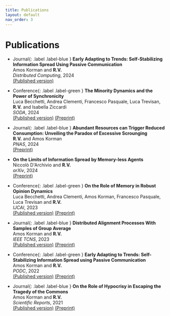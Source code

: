 ```yaml
---
title: Publications
layout: default
nav_order: 3
---
```


# Publications

- Journal{: .label .label-blue } **Early Adapting to Trends: Self-Stabilizing Information Spread Using Passive Communication**   
Amos Korman and **R.V.**   
*Distributed Computing*, 2024   
[(Published version)](https://doi.org/10.1007/s00446-024-00462-8)    

- Conference{: .label .label-green } **The Minority Dynamics and the Power of Synchronicity**   
Luca Becchetti, Andrea Clementi, Francesco Pasquale, Luca Trevisan, **R.V.** and Isabella Ziccardi   
*SODA*, 2024   
[(Published version)](https://doi.org/10.1137/1.9781611977912.144) [(Preprint)](https://arxiv.org/abs/2310.13558)   

- Journal{: .label .label-blue } **Abundant Resources can Trigger Reduced Consumption: Unveiling the Paradox of Excessive Scrounging**   
**R.V.** and Amos Korman   
*PNAS*, 2024   
[(Preprint)](https://arxiv.org/abs/2307.04920)   

- **On the Limits of Information Spread by Memory-less Agents**   
Niccolò D'Archivio and **R.V.**   
*arXiv*, 2024   
[(Preprint)](https://arxiv.org/abs/2402.11553)   

- Conference{: .label .label-green } **On the Role of Memory in Robust Opinion Dynamics**   
Luca Becchetti, Andrea Clementi, Amos Korman, Francesco Pasquale, Luca Trevisan and **R.V.**   
*IJCAI*, 2023   
[(Published version)](https://doi.org/10.24963/ijcai.2023/4) [(Preprint)](https://arxiv.org/abs/2302.08600)   

- Journal{: .label .label-blue } **Distributed Alignment Processes With Samples of Group Average**   
Amos Korman and **R.V.**   
*IEEE TCNS*, 2023   
[(Published version)](https://doi.org/10.1109/TCNS.2022.3212640) [(Preprint)](https://hal.science/hal-03124213)   

- Conference{: .label .label-green } **Early Adapting to Trends: Self-Stabilizing Information Spread using Passive Communication**   
Amos Korman and **R.V.**   
*PODC*, 2022   
[(Published version)](https://doi.org/10.1145/3519270.3538415) [(Preprint)](https://hal.science/hal-03615861)   

- Journal{: .label .label-blue } **On the Role of Hypocrisy in Escaping the Tragedy of the Commons**   
Amos Korman and **R.V.**   
*Scientific Reports*, 2021   
[(Published version)](https://doi.org/10.1109/TCNS.2022.3212640) [(Preprint)](https://arxiv.org/abs/2106.15942)   
